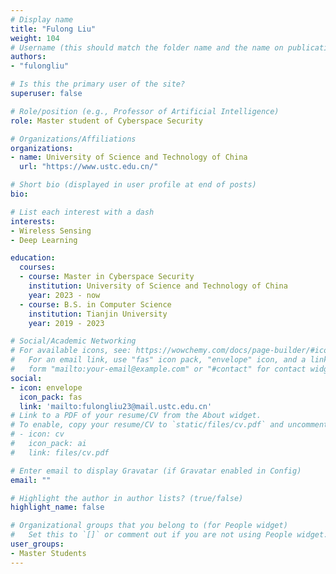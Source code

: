 ```yaml
---
# Display name
title: "Fulong Liu"
weight: 104
# Username (this should match the folder name and the name on publications)
authors:
- "fulongliu"

# Is this the primary user of the site?
superuser: false

# Role/position (e.g., Professor of Artificial Intelligence)
role: Master student of Cyberspace Security

# Organizations/Affiliations
organizations:
- name: University of Science and Technology of China
  url: "https://www.ustc.edu.cn/"

# Short bio (displayed in user profile at end of posts)
bio:

# List each interest with a dash
interests:
- Wireless Sensing
- Deep Learning

education:
  courses:
  - course: Master in Cyberspace Security
    institution: University of Science and Technology of China
    year: 2023 - now
  - course: B.S. in Computer Science
    institution: Tianjin University
    year: 2019 - 2023

# Social/Academic Networking
# For available icons, see: https://wowchemy.com/docs/page-builder/#icons
#   For an email link, use "fas" icon pack, "envelope" icon, and a link in the
#   form "mailto:your-email@example.com" or "#contact" for contact widget.
social:
- icon: envelope
  icon_pack: fas
  link: 'mailto:fulongliu23@mail.ustc.edu.cn'
# Link to a PDF of your resume/CV from the About widget.
# To enable, copy your resume/CV to `static/files/cv.pdf` and uncomment the lines below.
# - icon: cv
#   icon_pack: ai
#   link: files/cv.pdf

# Enter email to display Gravatar (if Gravatar enabled in Config)
email: ""

# Highlight the author in author lists? (true/false)
highlight_name: false

# Organizational groups that you belong to (for People widget)
#   Set this to `[]` or comment out if you are not using People widget.
user_groups:
- Master Students
---
```

